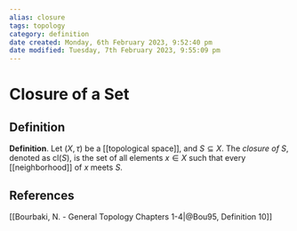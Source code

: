 ```yaml
---
alias: closure
tags: topology
category: definition
date created: Monday, 6th February 2023, 9:52:40 pm
date modified: Tuesday, 7th February 2023, 9:55:09 pm
---
```

# Closure of a Set

## Definition

**Definition**. Let $(X,\tau)$ be a [[topological space]], and $S\subseteq X$. The _closure of_ $S$, denoted as $\mathrm{cl}(S)$, is the set of all elements $x\in X$ such that every [[neighborhood]] of $x$ meets $S$. 

## References

[[Bourbaki, N. - General Topology Chapters 1-4|@Bou95, Definition 10]]